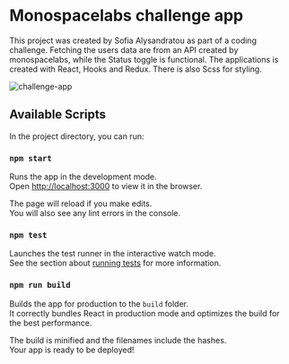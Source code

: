 # Monospacelabs challenge app 

This project was created by Sofia Alysandratou as part of a coding challenge. Fetching the users data are from an API created by monospacelabs, while the Status toggle is functional. The applications is created with React, Hooks and Redux. There is also Scss for styling.

![challenge-app](https://user-images.githubusercontent.com/74965633/111038496-f5fa0800-8431-11eb-8969-c32f77c941f7.png)

## Available Scripts

In the project directory, you can run:

### `npm start`

Runs the app in the development mode.\
Open [http://localhost:3000](http://localhost:3000) to view it in the browser.

The page will reload if you make edits.\
You will also see any lint errors in the console.

### `npm test`

Launches the test runner in the interactive watch mode.\
See the section about [running tests](https://facebook.github.io/create-react-app/docs/running-tests) for more information.

### `npm run build`

Builds the app for production to the `build` folder.\
It correctly bundles React in production mode and optimizes the build for the best performance.

The build is minified and the filenames include the hashes.\
Your app is ready to be deployed!

